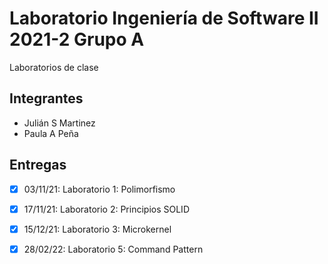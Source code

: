  
# Laboratorio Ingeniería de Software II 2021-2 Grupo A
Laboratorios de clase

## Integrantes
* Julián S Martinez
* Paula A Peña

## Entregas
- [x] 03/11/21: Laboratorio 1: Polimorfismo
- [x] 17/11/21: Laboratorio 2: Principios SOLID
- [x] 15/12/21: Laboratorio 3: Microkernel
- [x] 28/02/22: Laboratorio 5: Command Pattern

